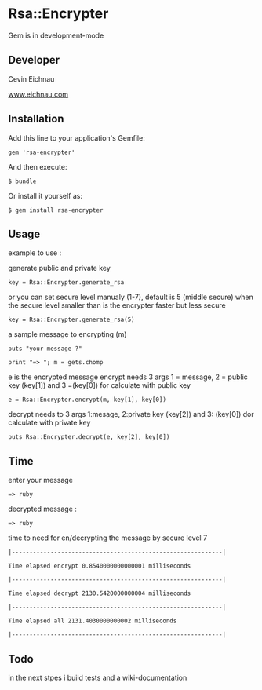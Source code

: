 # Rsa::Encrypter

Gem is in development-mode

## Developer

Cevin Eichnau

www.eichnau.com

## Installation

Add this line to your application's Gemfile:

    gem 'rsa-encrypter'

And then execute:

    $ bundle

Or install it yourself as:

    $ gem install rsa-encrypter

## Usage

example to use :

generate public and private key 

    key = Rsa::Encrypter.generate_rsa 

or you can set secure level manualy (1-7), default is 5 (middle secure) when the secure level smaller than is the encrypter faster but less secure

    key = Rsa::Encrypter.generate_rsa(5)    
    
a sample message to encrypting (m)

    puts "your message ?" 

    print "=> "; m = gets.chomp
    
e is the encrypted message encrypt needs 3 args 1 = message, 2 = public key (key[1]) and 3 =(key[0]) for calculate with public key     

    e = Rsa::Encrypter.encrypt(m, key[1], key[0])

decrypt needs to 3 args 1:mesage, 2:private key (key[2]) and 3: (key[0]) dor calculate with private key

    puts Rsa::Encrypter.decrypt(e, key[2], key[0])

## Time

enter your message

    => ruby
    
decrypted message :

    => ruby
    
time to need for en/decrypting the message by secure level 7    

    |------------------------------------------------------------|

    Time elapsed encrypt 0.8540000000000001 milliseconds

    |------------------------------------------------------------|

    Time elapsed decrypt 2130.5420000000004 milliseconds

    |------------------------------------------------------------|

    Time elapsed all 2131.4030000000002 milliseconds

    |------------------------------------------------------------|

## Todo

in the next stpes i build tests and a wiki-documentation

